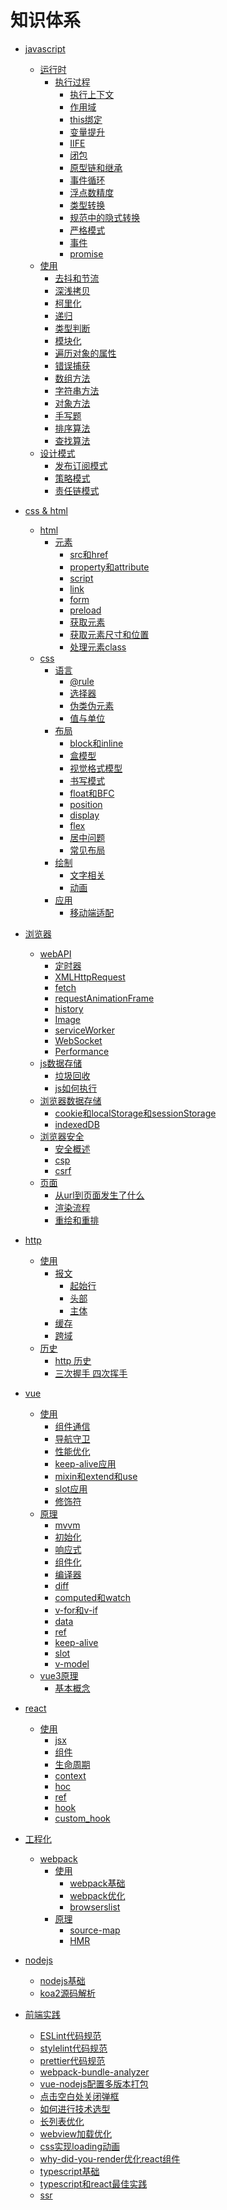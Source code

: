 # 知识体系

- [javascript]()
    - [运行时]()
        - [执行过程]()
            - [执行上下文](./js/execution_context.md)
            - [作用域](./js/scope.md)
            - [this绑定](./js/this.md)
            - [变量提升](./js/hoisting.md)
            - [IIFE](./js/IIFE.md)
            - [闭包](./js/closure.md)
            - [原型链和继承](./js/prototype.md)
            - [事件循环](./js/event_loop.md)
            - [浮点数精度](./js/float.md)
            - [类型转换](./js/conversion.md)
            - [规范中的隐式转换](./js/conversion_specification.md)
            - [严格模式](./js/strict_mode.md)
            - [事件](./js/event.md)
            - [promise](./js/promise.md)
    - [使用]()
        - [去抖和节流](./js/debounce_throttle.md)
        - [深浅拷贝](./js/clone.md)
        - [柯里化](./js/curry.md)
        - [递归](./js/recursion.md)
        - [类型判断](./js/type_check.md)
        - [模块化](./js/module.md)
        - [遍历对象的属性](./js/get_object_key.md)
        - [错误捕获](./js/try_catch.md)
        - [数组方法]()
        - [字符串方法]()
        - [对象方法]()
        - [手写题](./js/achieve_byself.md)
        - [排序算法](./js/sort.md)
        - [查找算法](./js/search.md)
    - [设计模式]()
        - [发布订阅模式](./js/publish_subscribe.md)
        - [策略模式](./js/strategy.md)
        - [责任链模式](./js/chain_of_responsibility.md)

- [css & html]()
    - [html]()
        - [元素]()
            - [src和href](./html_css/src_href.md)
            - [property和attribute](./html_css/property_attribute.md)
            - [script](./html_css/html_script.md)
            - [link](./html_css/html_link.md)
            - [form](./html_css/html_form.md)
            - [preload](./html_css/preload.md)
            - [获取元素](./html_css/get_element.md)
            - [获取元素尺寸和位置](./html_css/get_element_size.md)
            - [处理元素class](./html_css/handle_className.md)
    - [css]()
        - [语言]()
            - [@rule](./html_css/html_at_rule.md)
            - [选择器](./html_css/selectors.md)
            - [伪类伪元素](./html_css/pseudo.md)
            - [值与单位](./html_css/values_and_units.md)
        - [布局]()
            - [block和inline](./html_css/block_inline.md)
            - [盒模型](./html_css/box_model.md)
            - [视觉格式模型](./html_css/visual_formatting_model.md)
            - [书写模式](./html_css/writing_mode.md)
            - [float和BFC](./html_css/float_BFC.md)
            - [position](./html_css/position.md)
            - [display](./html_css/display.md)
            - [flex](./html_css/flex.md)
            - [居中问题](./html_css/in_the_middle.md)
            - [常见布局](./html_css/familiar_layout.md)
        - [绘制]()
            - [文字相关]()
            - [动画]()
        - [应用]()
            - [移动端适配](./html_css/mobile.md)

- [浏览器]()
    - [webAPI]()
        - [定时器](./browser/timer.md)
        - [XMLHttpRequest](./browser/XMLHttpRequest.md)
        - [fetch](./browser/fetch.md)
        - [requestAnimationFrame](./browser/requestAnimationFrame.md)
        - [history](./browser/history.md)
        - [Image](./browser/image.md)
        - [serviceWorker]()
        - [WebSocket]()
        - [Performance]()
    - [js数据存储]()
        - [垃圾回收](./browser/garbage_collection.md)
        - [js如何执行](./browser/js_how_to_run.md)
    - [浏览器数据存储]()
        - [cookie和localStorage和sessionStorage](./browser/cookie_storage.md)
        - [indexedDB]()
    - [浏览器安全]()
        - [安全概述](./browser/security.md)
        - [csp](./browser/csp.md)
        - [csrf](./browser/csrf.md)
    - [页面]()
        - [从url到页面发生了什么](./browser/url_to_page.md)
        - [渲染流程](./browser/browser_render_process.md )
        - [重绘和重排](./browser/repaint_reflow.md)

- [http]()
    - [使用]()
        - [报文]()
            - [起始行](./http/first_line.md)
            - [头部](./http/headers.md)
            - [主体](./http/body.md)
        - [缓存](./http/cache.md)
        - [跨域](./http/cross-domain.md)
    - [历史]()
        - [http 历史](./http/history.md)
        - [三次握手 四次挥手](./http/three_way_handshake.md)

- [vue]()
    - [使用]()
        - [组件通信](./vue/component_communicate.md)
        - [导航守卫](./vue/navigation_guards.md)
        - [性能优化](./vue/performance_optimizing.md)
        - [keep-alive应用](./vue/keep_alive_apply.md)
        - [mixin和extend和use](./vue/mixin_extend_use.md)
        - [slot应用](./vue/slot_apply.md)
        - [修饰符](./vue/modifiers.md)
    - [原理]()
        - [mvvm](./vue/mvvm.md)
        - [初始化](./vue/init.md)
        - [响应式](./vue/reactivity.md)
        - [组件化](./vue/component.md)
        - [编译器](./vue/compiler.md)
        - [diff](./vue/diff.md)
        - [computed和watch](./vue/computed_watch.md)
        - [v-for和v-if](./vue/vfor_vif.md)
        - [data](./vue/data.md)
        - [ref](./vue/ref.md)
        - [keep-alive](./vue/keep_alive.md)
        - [slot](./vue/slot.md)
        - [v-model](./vue/vmodel.md)
    - [vue3原理]()
        - [基本概念](./vue/v3_base.md)

- [react]()
    - [使用]()
        - [jsx](./react/jsx.md)
        - [组件](./react/component.md)
        - [生命周期](./react/lifecycle.md)
        - [context](./react/context.md)
        - [hoc](./react/hoc_renderProps_props.children.md)
        - [ref](./react/ref.md)
        - [hook](./react/hook.md)
        - [custom_hook](./react/custom_hook.md)

- [工程化]()
    - [webpack]()
        - [使用]()
            - [webpack基础](./webpack/webpack_base.md)
            - [webpack优化](./webpack/webpack_optimise.md)
            - [browserslist](./webpack/browserslist.md)
        - [原理]()
            - [source-map](./webpack/source-map.md)
            - [HMR](./webpack/hmr.md)


- [nodejs]()
    - [nodejs基础](./nodejs/basic.md)
    - [koa2源码解析](./nodejs/koa2.md)

- [前端实践]()
    - [ESLint代码规范](./frontend_practice/eslint.md)
    - [stylelint代码规范](./frontend_practice/stylelint.md)
    - [prettier代码规范](./frontend_practice/prettier.md)
    - [webpack-bundle-analyzer](./frontend_practice/webpack_bundle_analyzer.md)
    - [vue-nodejs配置多版本打包](./frontend_practice/vue_nodjes_multiple_version.md)
    - [点击空白处关闭弹框](./frontend_practice/click_blank_close.md)
    - [如何进行技术选型](./frontend_practice/select_tech.md)
    - [长列表优化](./frontend_practice/long_list_optimise.md)
    - [webview加载优化](./frontend_practice/webview_optimise.md)
    - [css实现loading动画](./frontend_practice/css3_loading.md)
    - [why-did-you-render优化react组件](./frontend_practice/why-did-you-render.md)
    - [typescript基础](./frontend_practice/ts_basic.md)
    - [typescript和react最佳实践](./frontend_practice/ts_react.md)
    - [ssr]()

